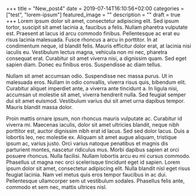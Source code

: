+++
title =  "New_post4"
date = 2019-07-14T16:10:56+02:00
categories = ["test", "lorem-ipsum"]
featured_image = ""
description = ""
draft = true
+++
 Lorem ipsum dolor sit amet, consectetur adipiscing elit. Sed ipsum tortor, suscipit sit amet lacinia a, faucibus a felis. Nullam pharetra vulputate est. Praesent at lacus id arcu commodo finibus. Pellentesque ac erat eu risus lacinia malesuada. Fusce rhoncus a arcu in porttitor. In at condimentum neque, id blandit felis. Mauris efficitur dolor erat, at lacinia nisi iaculis eu. Vestibulum lectus magna, vehicula non mi nec, pharetra consequat erat. Curabitur sit amet viverra nisi, a dignissim quam. Sed eget sapien diam. Donec eu finibus eros. Suspendisse ac diam tellus.

Nullam sit amet accumsan odio. Suspendisse nec massa purus. Ut in malesuada eros. Nullam in odio convallis, viverra risus quis, bibendum elit. Curabitur aliquet imperdiet ante, a viverra ante tincidunt a. In ligula nisi, accumsan ut molestie sit amet, viverra hendrerit nulla. Sed feugiat semper dui sit amet euismod. Vestibulum varius dui sit amet urna dapibus tempor. Mauris blandit massa dolor.

Proin mattis ornare ipsum, non rhoncus mauris vulputate ac. Curabitur id viverra mi. Maecenas iaculis, dolor sit amet ultricies blandit, neque nibh porttitor est, auctor dignissim nibh erat id lacus. Sed sed dolor lacus. Duis a lobortis leo, nec molestie ex. Aliquam sit amet augue aliquam, tristique ipsum ac, varius justo. Orci varius natoque penatibus et magnis dis parturient montes, nascetur ridiculus mus. Morbi dapibus sapien at orci posuere rhoncus. Nulla facilisi. Nullam lobortis arcu eu mi cursus commodo. Phasellus ut magna nec orci scelerisque tincidunt eget id sapien. Lorem ipsum dolor sit amet, consectetur adipiscing elit. Nulla blandit nisl eget risus feugiat lacinia. Nam vel metus quis eros tempor faucibus in ac dui. Pellentesque ullamcorper sem ut vestibulum sodales. Phasellus felis ante, commodo et sem nec, mattis ultrices nisl. 